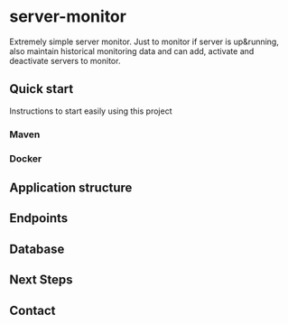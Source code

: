 # server-monitor
Extremely simple server monitor. Just to monitor if server is up&running, also maintain historical monitoring data and can add, activate and deactivate servers to monitor.

## Quick start
Instructions to start easily using this project

### Maven
### Docker

## Application structure

## Endpoints

## Database

## Next Steps

## Contact
